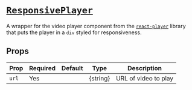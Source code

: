 # [`ResponsivePlayer`](/src/utils/ResponsivePlayer/index.js)

A wrapper for the video player component from the [`react-player`](https://www.npmjs.com/package/react-player) library that puts the player in a `div` styled for responsiveness.

## Props

| Prop | Required | Default | Type | Description |
|------|----------|---------|------|-------------|
| `url` | Yes | | {string} | URL of video to play |